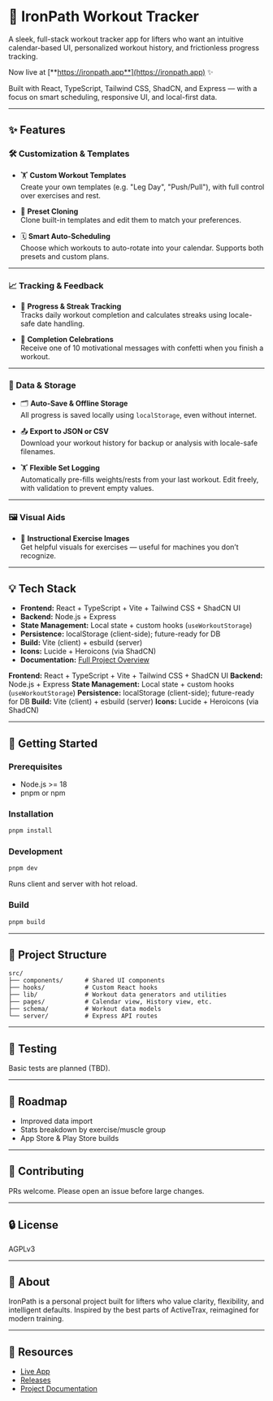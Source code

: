 # 💪 IronPath Workout Tracker

A sleek, full-stack workout tracker app for lifters who want an intuitive calendar-based UI, personalized workout history, and frictionless progress tracking.

Now live at [**https://ironpath.app**](https://ironpath.app) ✨

Built with React, TypeScript, Tailwind CSS, ShadCN, and Express — with a focus on smart scheduling, responsive UI, and local-first data.

---

## ✨ Features

### 🛠️ Customization & Templates
- 🏋️ **Custom Workout Templates**  
  Create your own templates (e.g. "Leg Day", "Push/Pull"), with full control over exercises and rest.

- 🧬 **Preset Cloning**  
  Clone built-in templates and edit them to match your preferences.

- 🗓️ **Smart Auto-Scheduling**  
  Choose which workouts to auto-rotate into your calendar. Supports both presets and custom plans.

---

### 📈 Tracking & Feedback
- 🌟 **Progress & Streak Tracking**  
  Tracks daily workout completion and calculates streaks using locale-safe date handling.

- 🎉 **Completion Celebrations**  
  Receive one of 10 motivational messages with confetti when you finish a workout.

---

### 💾 Data & Storage
- 🗂 **Auto-Save & Offline Storage**  
  All progress is saved locally using `localStorage`, even without internet.

- 📤 **Export to JSON or CSV**  
  Download your workout history for backup or analysis with locale-safe filenames.

- 🏋️ **Flexible Set Logging**  
  Automatically pre-fills weights/rests from your last workout. Edit freely, with validation to prevent empty values.

---

### 🖼️ Visual Aids
- 📼 **Instructional Exercise Images**  
  Get helpful visuals for exercises — useful for machines you don’t recognize.

---

## 💡 Tech Stack

* **Frontend:** React + TypeScript + Vite + Tailwind CSS + ShadCN UI
* **Backend:** Node.js + Express
* **State Management:** Local state + custom hooks (`useWorkoutStorage`)
* **Persistence:** localStorage (client-side); future-ready for DB
* **Build:** Vite (client) + esbuild (server)
* **Icons:** Lucide + Heroicons (via ShadCN)
* **Documentation:** [Full Project Overview](docs/full-project-overview.md)

**Frontend:** React + TypeScript + Vite + Tailwind CSS + ShadCN UI
**Backend:** Node.js + Express
**State Management:** Local state + custom hooks (`useWorkoutStorage`)
**Persistence:** localStorage (client-side); future-ready for DB
**Build:** Vite (client) + esbuild (server)
**Icons:** Lucide + Heroicons (via ShadCN)

---

## 📅 Getting Started

### Prerequisites

* Node.js >= 18
* pnpm or npm

### Installation

```bash
pnpm install
```

### Development

```bash
pnpm dev
```

Runs client and server with hot reload.

### Build

```bash
pnpm build
```

---

## 📂 Project Structure

```
src/
├── components/      # Shared UI components
├── hooks/           # Custom React hooks
├── lib/             # Workout data generators and utilities
├── pages/           # Calendar view, History view, etc.
├── schema/          # Workout data models
└── server/          # Express API routes
```

---

## 🔧 Testing

Basic tests are planned (TBD).

---

## 🔄 Roadmap

* Improved data import
* Stats breakdown by exercise/muscle group
* App Store & Play Store builds

---

## 💼 Contributing

PRs welcome. Please open an issue before large changes.

---

## 🔒 License

AGPLv3

---

## 🚀 About

IronPath is a personal project built for lifters who value clarity, flexibility, and intelligent defaults. 
Inspired by the best parts of ActiveTrax, reimagined for modern training.

---

## 🔗 Resources

* [Live App](https://ironpath.app)
* [Releases](https://github.com/crflanigan/IronPath/releases)
* [Project Documentation](docs/full-project-overview.md)
